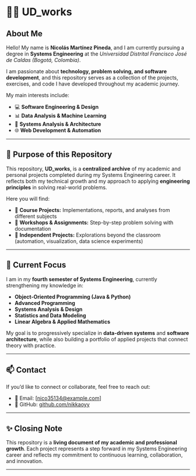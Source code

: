# 👨‍💻 UD_works  

## About Me  
Hello! My name is **Nicolás Martínez Pineda**, and I am currently pursuing a degree in **Systems Engineering** at the *Universidad Distrital Francisco José de Caldas (Bogotá, Colombia)*.  

I am passionate about **technology, problem solving, and software development**, and this repository serves as a collection of the projects, exercises, and code I have developed throughout my academic journey.  

My main interests include:  
- 💻 **Software Engineering & Design**  
- 📊 **Data Analysis & Machine Learning**  
- 🔧 **Systems Analysis & Architecture**  
- 🌐 **Web Development & Automation**  

---

## 🎯 Purpose of this Repository  
This repository, **UD_works**, is a **centralized archive** of my academic and personal projects completed during my Systems Engineering career. It reflects both my technical growth and my approach to applying **engineering principles** in solving real-world problems.  

Here you will find:  
- 📂 **Course Projects:** Implementations, reports, and analyses from different subjects  
- 📝 **Workshops & Assignments:** Step-by-step problem solving with documentation  
- 🚀 **Independent Projects:** Explorations beyond the classroom (automation, visualization, data science experiments)  

---

## 🌱 Current Focus  
I am in my **fourth semester of Systems Engineering**, currently strengthening my knowledge in:  
- **Object-Oriented Programming (Java & Python)**
- **Advanced Programming**
- **Systems Analysis & Design**  
- **Statistics and Data Modeling**  
- **Linear Algebra & Applied Mathematics**  

My goal is to progressively specialize in **data-driven systems** and **software architecture**, while also building a portfolio of applied projects that connect theory with practice.  

---

## 📫 Contact  
If you’d like to connect or collaborate, feel free to reach out:  
- 📧 Email: [nico35134@example.com]  
- 🐙 GitHub: [github.com/nikkaoyy](https://github.com/nikkaoyy)  

---

## ✨ Closing Note  
This repository is a **living document of my academic and professional growth**. Each project represents a step forward in my Systems Engineering career and reflects my commitment to continuous learning, collaboration, and innovation.  

---

